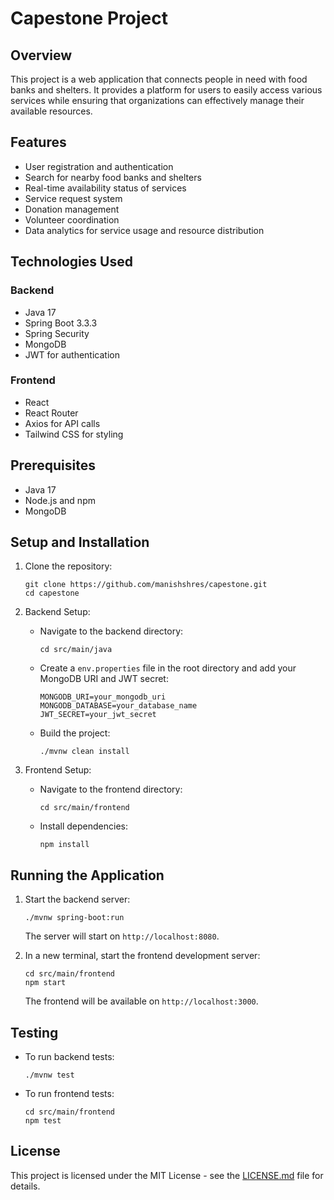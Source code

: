 # Capestone Project

## Overview

This project is a web application that connects people in need with food banks and shelters. It provides a platform for users to easily access various services while ensuring that organizations can effectively manage their available resources.

## Features

- User registration and authentication
- Search for nearby food banks and shelters
- Real-time availability status of services
- Service request system
- Donation management
- Volunteer coordination
- Data analytics for service usage and resource distribution

## Technologies Used

### Backend
- Java 17
- Spring Boot 3.3.3
- Spring Security
- MongoDB
- JWT for authentication

### Frontend
- React
- React Router
- Axios for API calls
- Tailwind CSS for styling

## Prerequisites

- Java 17
- Node.js and npm
- MongoDB

## Setup and Installation

1. Clone the repository:
   ```
   git clone https://github.com/manishshres/capestone.git
   cd capestone
   ```

2. Backend Setup:
   - Navigate to the backend directory:
     ```
     cd src/main/java
     ```
   - Create a `env.properties` file in the root directory and add your MongoDB URI and JWT secret:
     ```
     MONGODB_URI=your_mongodb_uri
     MONGODB_DATABASE=your_database_name
     JWT_SECRET=your_jwt_secret
     ```
   - Build the project:
     ```
     ./mvnw clean install
     ```

3. Frontend Setup:
   - Navigate to the frontend directory:
     ```
     cd src/main/frontend
     ```
   - Install dependencies:
     ```
     npm install
     ```

## Running the Application

1. Start the backend server:
   ```
   ./mvnw spring-boot:run
   ```
   The server will start on `http://localhost:8080`.

2. In a new terminal, start the frontend development server:
   ```
   cd src/main/frontend
   npm start
   ```
   The frontend will be available on `http://localhost:3000`.

## Testing

- To run backend tests:
  ```
  ./mvnw test
  ```

- To run frontend tests:
  ```
  cd src/main/frontend
  npm test
  ```


## License

This project is licensed under the MIT License - see the [LICENSE.md](LICENSE.md) file for details.

